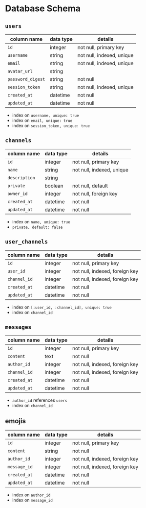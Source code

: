 # Database Schema

## `users`

| column name       | data type | details                   |
| ----------------- | --------- | ------------------------- |
| `id`              | integer   | not null, primary key     |
| `username`        | string    | not null, indexed, unique |
| `email`           | string    | not null, indexed, unique |
| `avatar_url`      | string    |
| `password_digest` | string    | not null                  |
| `session_token`   | string    | not null, indexed, unique |
| `created_at`      | datetime  | not null                  |
| `updated_at`      | datetime  | not null                  |

* index on `username, unique: true`
* index on `email, unique: true`
* index on `session_token, unique: true`

## `channels`

| column name       | data type | details                   |
| ----------------- | --------- | ------------------------- |
| `id`              | integer   | not null, primary key     |
| `name`            | string    | not null, indexed, unique |
| `description`     | string    |                           |
| `private`         | boolean   | not null, default         |
| `owner_id`        | integer   | not null, foreign key     |
| `created_at`      | datetime  | not null                  |
| `updated_at`      | datetime  | not null                  |

* index on `name, unique: true`
* `private, default: false` 

## `user_channels`

| column name       | data type | details                        |
| ----------------- | --------- | ------------------------------ |
| `id`              | integer   | not null, primary key          |
| `user_id`         | integer   | not null, indexed, foreign key |
| `channel_id`      | integer   | not null, indexed, foreign key |
| `created_at`      | datetime  | not null                       |
| `updated_at`      | datetime  | not null                       |

* index on `[:user_id, :channel_id], unique: true`
* index on `channel_id`

## `messages`

| column name           | data type | details                           |
| --------------------- | --------- | --------------------------------- |
| `id`                  | integer   | not null, primary key             |
| `content`             | text      | not null                          |
| `author_id`           | integer   | not null, indexed, foreign key    |
| `channel_id`          | integer   | not null, indexed, foreign key    |
| `created_at`          | datetime  | not null                          |
| `updated_at`          | datetime  | not null                          |

* `author_id` references `users`
* index on `channel_id`

## emojis

| column name       | data type | details                        |
| ----------------- | --------- | ------------------------------ |
| `id`              | integer   | not null, primary key          |
| `content`         | string    | not null                       |
| `author_id`       | integer   | not null, indexed, foreign key |
| `message_id`      | integer   | not null, indexed, foreign key |
| `created_at`      | datetime  | not null                       |
| `updated_at`      | datetime  | not null                       |

* index on `author_id`
* index on `message_id`
